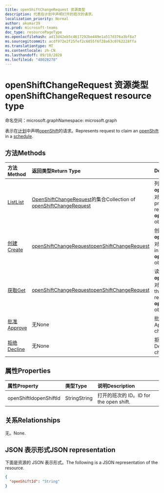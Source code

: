 ```yaml
---
title: openShiftChangeRequest 资源类型
description: 代表在计划中声明打开的班次的请求。
localization_priority: Normal
author: akumar39
ms.prod: microsoft-teams
doc_type: resourcePageType
ms.openlocfilehash: ad13d42eb5c4617292be449e1a517d376a3bf8a7
ms.sourcegitcommit: acdf972e2f25fef2c6855f6f28a63c0762228ffa
ms.translationtype: MT
ms.contentlocale: zh-CN
ms.lasthandoff: 09/18/2020
ms.locfileid: "48028278"
---
```

# <a name="openshiftchangerequest-resource-type"></a><span data-ttu-id="0fe11-103">openShiftChangeRequest 资源类型</span><span class="sxs-lookup"><span data-stu-id="0fe11-103">openShiftChangeRequest resource type</span></span>

<span data-ttu-id="0fe11-104">命名空间：microsoft.graph</span><span class="sxs-lookup"><span data-stu-id="0fe11-104">Namespace: microsoft.graph</span></span>

<span data-ttu-id="0fe11-105">表示在[计划](../resources/schedule.md)中声明[openShift](../resources/openshift.md)的请求。</span><span class="sxs-lookup"><span data-stu-id="0fe11-105">Represents request to claim an [openShift](../resources/openshift.md) in a [schedule](../resources/schedule.md).</span></span>

## <a name="methods"></a><span data-ttu-id="0fe11-106">方法</span><span class="sxs-lookup"><span data-stu-id="0fe11-106">Methods</span></span>

| <span data-ttu-id="0fe11-107">方法</span><span class="sxs-lookup"><span data-stu-id="0fe11-107">Method</span></span>       | <span data-ttu-id="0fe11-108">返回类型</span><span class="sxs-lookup"><span data-stu-id="0fe11-108">Return Type</span></span> | <span data-ttu-id="0fe11-109">Description</span><span class="sxs-lookup"><span data-stu-id="0fe11-109">Description</span></span> |
|:-------------|:------------|:------------|
| [<span data-ttu-id="0fe11-110">List</span><span class="sxs-lookup"><span data-stu-id="0fe11-110">List</span></span>](../api/openshiftchangerequest-list.md) | <span data-ttu-id="0fe11-111">[OpenShiftChangeRequest](openshiftchangerequest.md)的集合</span><span class="sxs-lookup"><span data-stu-id="0fe11-111">Collection of [openShiftChangeRequest](openshiftchangerequest.md)</span></span> | <span data-ttu-id="0fe11-112">列出团队中的 **openShiftChangeRequest** 对象的属性和关系。</span><span class="sxs-lookup"><span data-stu-id="0fe11-112">List the properties and relationships of **openShiftChangeRequest** objects in a team.</span></span> |
| [<span data-ttu-id="0fe11-113">创建</span><span class="sxs-lookup"><span data-stu-id="0fe11-113">Create</span></span>](../api/openshiftchangerequest-post.md) | [<span data-ttu-id="0fe11-114">openShiftChangeRequest</span><span class="sxs-lookup"><span data-stu-id="0fe11-114">openShiftChangeRequest</span></span>](openshiftchangerequest.md) | <span data-ttu-id="0fe11-115">创建 **openShiftChangeRequest** 对象的实例。</span><span class="sxs-lookup"><span data-stu-id="0fe11-115">Create an instance of an **openShiftChangeRequest** object.</span></span> |
| [<span data-ttu-id="0fe11-116">获取</span><span class="sxs-lookup"><span data-stu-id="0fe11-116">Get</span></span>](../api/openshiftchangerequest-get.md) | [<span data-ttu-id="0fe11-117">openShiftChangeRequest</span><span class="sxs-lookup"><span data-stu-id="0fe11-117">openShiftChangeRequest</span></span>](openshiftchangerequest.md) | <span data-ttu-id="0fe11-118">读取 **openShiftChangeRequest** 对象的属性和关系。</span><span class="sxs-lookup"><span data-stu-id="0fe11-118">Read the properties and relationships of an **openShiftChangeRequest** object.</span></span> |
|[<span data-ttu-id="0fe11-119">批准</span><span class="sxs-lookup"><span data-stu-id="0fe11-119">Approve</span></span>](../api/openshiftchangerequest-approve.md)|<span data-ttu-id="0fe11-120">无</span><span class="sxs-lookup"><span data-stu-id="0fe11-120">None</span></span>|<span data-ttu-id="0fe11-121">批准打开的班次更改请求。</span><span class="sxs-lookup"><span data-stu-id="0fe11-121">Approve an open shift change request.</span></span>|
|[<span data-ttu-id="0fe11-122">拒绝</span><span class="sxs-lookup"><span data-stu-id="0fe11-122">Decline</span></span>](../api/openshiftchangerequest-decline.md)|<span data-ttu-id="0fe11-123">无</span><span class="sxs-lookup"><span data-stu-id="0fe11-123">None</span></span>| <span data-ttu-id="0fe11-124">拒绝打开的班次更改请求。</span><span class="sxs-lookup"><span data-stu-id="0fe11-124">Decline an open shift change request.</span></span>|

## <a name="properties"></a><span data-ttu-id="0fe11-125">属性</span><span class="sxs-lookup"><span data-stu-id="0fe11-125">Properties</span></span>

| <span data-ttu-id="0fe11-126">属性</span><span class="sxs-lookup"><span data-stu-id="0fe11-126">Property</span></span>     | <span data-ttu-id="0fe11-127">类型</span><span class="sxs-lookup"><span data-stu-id="0fe11-127">Type</span></span>        | <span data-ttu-id="0fe11-128">说明</span><span class="sxs-lookup"><span data-stu-id="0fe11-128">Description</span></span> |
|:-------------|:------------|:------------|
|<span data-ttu-id="0fe11-129">openShiftId</span><span class="sxs-lookup"><span data-stu-id="0fe11-129">openShiftId</span></span>|<span data-ttu-id="0fe11-130">String</span><span class="sxs-lookup"><span data-stu-id="0fe11-130">String</span></span>| <span data-ttu-id="0fe11-131">打开的班次的 ID。</span><span class="sxs-lookup"><span data-stu-id="0fe11-131">ID for the open shift.</span></span>|

## <a name="relationships"></a><span data-ttu-id="0fe11-132">关系</span><span class="sxs-lookup"><span data-stu-id="0fe11-132">Relationships</span></span>

<span data-ttu-id="0fe11-133">无。</span><span class="sxs-lookup"><span data-stu-id="0fe11-133">None.</span></span>

## <a name="json-representation"></a><span data-ttu-id="0fe11-134">JSON 表示形式</span><span class="sxs-lookup"><span data-stu-id="0fe11-134">JSON representation</span></span>

<span data-ttu-id="0fe11-135">下面是资源的 JSON 表示形式。</span><span class="sxs-lookup"><span data-stu-id="0fe11-135">The following is a JSON representation of the resource.</span></span>

<!-- {
  "blockType": "resource",
  "optionalProperties": [

  ],
  "@odata.type": "microsoft.graph.openShiftChangeRequest",
  "baseType": ""
}-->

```json
{
  "openShiftId": "String"
}
```

<!-- uuid: 16cd6b66-4b1a-43a1-adaf-3a886856ed98
2019-02-04 14:57:30 UTC -->
<!-- {
  "type": "#page.annotation",
  "description": "openShiftChangeRequest resource",
  "keywords": "",
  "section": "documentation",
  "tocPath": ""
}-->

